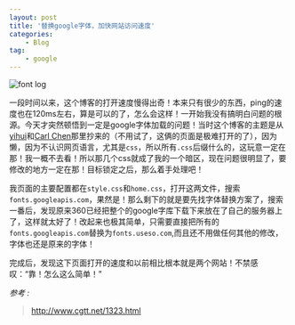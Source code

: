 ```yaml
---
layout: post
title: '替换google字体，加快网站访问速度'
categories:
    - Blog
tag:
    - google
---
```


![font log](http://blog-fungenomics-com.qiniudn.com/st.post.2015-01-07-font-face.png)

一段时间以来，这个博客的打开速度慢得出奇！本来只有很少的东西，ping的速度也在120ms左右，算是可以的了，怎么会这样！一开始我没有搞明白问题的根源。今天才突然顿悟到一定是google字体加载的问题！当时这个博客的主题是从[yihui](http://yihui.name/)和[Carl Chen](http://webfrogs.me/)那里抄来的（不用试了，这俩的页面是极难打开的了），因为懒，因为不认识网页语言，尤其是`css`，所以所有`.css`后缀什么的，这玩意一定在那！我一概不去看！所以那几个css就成了我的一个暗区，现在问题很明显了，要修改的地方一定在那！目标锁定之后，那么着手处理吧！

我页面的主要配置都在`style.css`和`home.css`，打开这两文件，搜索`fonts.googleapis.com`，果然是！那么剩下的就是要先找字体替换方案了，搜索一番后，发现原来360已经把整个的google字库下载下来放在了自己的服务器上了，这样就太好了！改起来也极其简单，只需要直接把所有的`fonts.googleapis.com`替换为`fonts.useso.com`,而且还不用做任何其他的修改，字体也还是原来的字体！

完成后，发现这下页面打开的速度和以前相比根本就是两个网站！不禁感叹：“靠！怎么这么简单！”

*参考 :*   

> <http://www.cgtt.net/1323.html>

